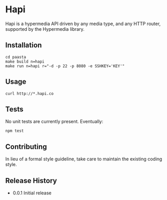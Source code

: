 Hapi
====

Hapi is a hypermedia API driven by any media type, and any HTTP router, supported by the Hypermedia library.

## Installation

    cd paasta
    make build n=hapi
    make run n=hapi r="-d -p 22 -p 8080 -e SSHKEY='KEY'"

## Usage

    curl http://*.hapi.co

## Tests

No unit tests are currently present. Eventually:

    npm test

## Contributing

In lieu of a formal style guideline, take care to maintain the existing coding style.

## Release History

+ 0.0.1 Initial release
